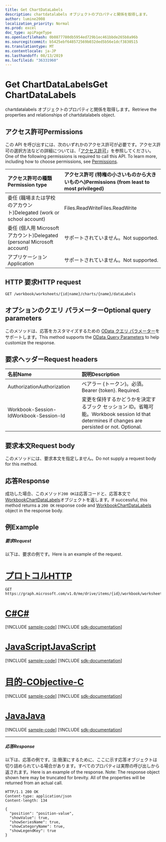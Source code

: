 ```yaml
---
title: Get ChartDataLabels
description: chartdatalabels オブジェクトのプロパティと関係を取得します。
author: lumine2008
localization_priority: Normal
ms.prod: excel
doc_type: apiPageType
ms.openlocfilehash: 0b0877780db5954ed729b1ec461bbde265b8a96b
ms.sourcegitcommit: b5425ebf648572569b032ded5b56e1dcf3830515
ms.translationtype: MT
ms.contentlocale: ja-JP
ms.lasthandoff: 08/13/2019
ms.locfileid: "36331960"
---
```

# <a name="get-chartdatalabels"></a><span data-ttu-id="dc7ad-103">Get ChartDataLabels</span><span class="sxs-lookup"><span data-stu-id="dc7ad-103">Get ChartDataLabels</span></span>

<span data-ttu-id="dc7ad-104">chartdatalabels オブジェクトのプロパティと関係を取得します。</span><span class="sxs-lookup"><span data-stu-id="dc7ad-104">Retrieve the properties and relationships of chartdatalabels object.</span></span>
## <a name="permissions"></a><span data-ttu-id="dc7ad-105">アクセス許可</span><span class="sxs-lookup"><span data-stu-id="dc7ad-105">Permissions</span></span>
<span data-ttu-id="dc7ad-p101">この API を呼び出すには、次のいずれかのアクセス許可が必要です。アクセス許可の選択方法などの詳細については、「[アクセス許可](/graph/permissions-reference)」を参照してください。</span><span class="sxs-lookup"><span data-stu-id="dc7ad-p101">One of the following permissions is required to call this API. To learn more, including how to choose permissions, see [Permissions](/graph/permissions-reference).</span></span>

|<span data-ttu-id="dc7ad-108">アクセス許可の種類</span><span class="sxs-lookup"><span data-stu-id="dc7ad-108">Permission type</span></span>      | <span data-ttu-id="dc7ad-109">アクセス許可 (特権の小さいものから大きいものへ)</span><span class="sxs-lookup"><span data-stu-id="dc7ad-109">Permissions (from least to most privileged)</span></span>              |
|:--------------------|:---------------------------------------------------------|
|<span data-ttu-id="dc7ad-110">委任 (職場または学校のアカウント)</span><span class="sxs-lookup"><span data-stu-id="dc7ad-110">Delegated (work or school account)</span></span> | <span data-ttu-id="dc7ad-111">Files.ReadWrite</span><span class="sxs-lookup"><span data-stu-id="dc7ad-111">Files.ReadWrite</span></span>    |
|<span data-ttu-id="dc7ad-112">委任 (個人用 Microsoft アカウント)</span><span class="sxs-lookup"><span data-stu-id="dc7ad-112">Delegated (personal Microsoft account)</span></span> | <span data-ttu-id="dc7ad-113">サポートされていません。</span><span class="sxs-lookup"><span data-stu-id="dc7ad-113">Not supported.</span></span>    |
|<span data-ttu-id="dc7ad-114">アプリケーション</span><span class="sxs-lookup"><span data-stu-id="dc7ad-114">Application</span></span> | <span data-ttu-id="dc7ad-115">サポートされていません。</span><span class="sxs-lookup"><span data-stu-id="dc7ad-115">Not supported.</span></span> |

## <a name="http-request"></a><span data-ttu-id="dc7ad-116">HTTP 要求</span><span class="sxs-lookup"><span data-stu-id="dc7ad-116">HTTP request</span></span>
<!-- { "blockType": "ignored" } -->
```http
GET /workbook/worksheets/{id|name}/charts/{name}/dataLabels
```
## <a name="optional-query-parameters"></a><span data-ttu-id="dc7ad-117">オプションのクエリ パラメーター</span><span class="sxs-lookup"><span data-stu-id="dc7ad-117">Optional query parameters</span></span>
<span data-ttu-id="dc7ad-118">このメソッドは、応答をカスタマイズするための [OData クエリ パラメーター](https://developer.microsoft.com/graph/docs/concepts/query_parameters)をサポートします。</span><span class="sxs-lookup"><span data-stu-id="dc7ad-118">This method supports the [OData Query Parameters](https://developer.microsoft.com/graph/docs/concepts/query_parameters) to help customize the response.</span></span>

## <a name="request-headers"></a><span data-ttu-id="dc7ad-119">要求ヘッダー</span><span class="sxs-lookup"><span data-stu-id="dc7ad-119">Request headers</span></span>
| <span data-ttu-id="dc7ad-120">名前</span><span class="sxs-lookup"><span data-stu-id="dc7ad-120">Name</span></span>      |<span data-ttu-id="dc7ad-121">説明</span><span class="sxs-lookup"><span data-stu-id="dc7ad-121">Description</span></span>|
|:----------|:----------|
| <span data-ttu-id="dc7ad-122">Authorization</span><span class="sxs-lookup"><span data-stu-id="dc7ad-122">Authorization</span></span>  | <span data-ttu-id="dc7ad-p102">ベアラー {トークン}。必須。</span><span class="sxs-lookup"><span data-stu-id="dc7ad-p102">Bearer {token}. Required.</span></span> |
| <span data-ttu-id="dc7ad-125">Workbook-Session-Id</span><span class="sxs-lookup"><span data-stu-id="dc7ad-125">Workbook-Session-Id</span></span>  | <span data-ttu-id="dc7ad-p103">変更を保持するかどうかを決定するブック セッション ID。省略可能。</span><span class="sxs-lookup"><span data-stu-id="dc7ad-p103">Workbook session Id that determines if changes are persisted or not. Optional.</span></span>|

## <a name="request-body"></a><span data-ttu-id="dc7ad-128">要求本文</span><span class="sxs-lookup"><span data-stu-id="dc7ad-128">Request body</span></span>
<span data-ttu-id="dc7ad-129">このメソッドには、要求本文を指定しません。</span><span class="sxs-lookup"><span data-stu-id="dc7ad-129">Do not supply a request body for this method.</span></span>

## <a name="response"></a><span data-ttu-id="dc7ad-130">応答</span><span class="sxs-lookup"><span data-stu-id="dc7ad-130">Response</span></span>

<span data-ttu-id="dc7ad-131">成功した場合、このメソッド`200 OK`は応答コードと、応答本文で[WorkbookChartDataLabels](../resources/chartdatalabels.md)オブジェクトを返します。</span><span class="sxs-lookup"><span data-stu-id="dc7ad-131">If successful, this method returns a `200 OK` response code and [WorkbookChartDataLabels](../resources/chartdatalabels.md) object in the response body.</span></span>
## <a name="example"></a><span data-ttu-id="dc7ad-132">例</span><span class="sxs-lookup"><span data-stu-id="dc7ad-132">Example</span></span>
##### <a name="request"></a><span data-ttu-id="dc7ad-133">要求</span><span class="sxs-lookup"><span data-stu-id="dc7ad-133">Request</span></span>
<span data-ttu-id="dc7ad-134">以下は、要求の例です。</span><span class="sxs-lookup"><span data-stu-id="dc7ad-134">Here is an example of the request.</span></span>

# <a name="httptabhttp"></a>[<span data-ttu-id="dc7ad-135">プロトコル</span><span class="sxs-lookup"><span data-stu-id="dc7ad-135">HTTP</span></span>](#tab/http)
<!-- {
  "blockType": "request",
  "name": "get_chartdatalabels"
}-->
```http
GET https://graph.microsoft.com/v1.0/me/drive/items/{id}/workbook/worksheets/{id|name}/charts/{name}/dataLabels
```
# <a name="ctabcsharp"></a>[<span data-ttu-id="dc7ad-136">C#</span><span class="sxs-lookup"><span data-stu-id="dc7ad-136">C#</span></span>](#tab/csharp)
[!INCLUDE [sample-code](../includes/snippets/csharp/get-chartdatalabels-csharp-snippets.md)]
[!INCLUDE [sdk-documentation](../includes/snippets/snippets-sdk-documentation-link.md)]

# <a name="javascripttabjavascript"></a>[<span data-ttu-id="dc7ad-137">JavaScript</span><span class="sxs-lookup"><span data-stu-id="dc7ad-137">JavaScript</span></span>](#tab/javascript)
[!INCLUDE [sample-code](../includes/snippets/javascript/get-chartdatalabels-javascript-snippets.md)]
[!INCLUDE [sdk-documentation](../includes/snippets/snippets-sdk-documentation-link.md)]

# <a name="objective-ctabobjc"></a>[<span data-ttu-id="dc7ad-138">目的-C</span><span class="sxs-lookup"><span data-stu-id="dc7ad-138">Objective-C</span></span>](#tab/objc)
[!INCLUDE [sample-code](../includes/snippets/objc/get-chartdatalabels-objc-snippets.md)]
[!INCLUDE [sdk-documentation](../includes/snippets/snippets-sdk-documentation-link.md)]

# <a name="javatabjava"></a>[<span data-ttu-id="dc7ad-139">Java</span><span class="sxs-lookup"><span data-stu-id="dc7ad-139">Java</span></span>](#tab/java)
[!INCLUDE [sample-code](../includes/snippets/java/get-chartdatalabels-java-snippets.md)]
[!INCLUDE [sdk-documentation](../includes/snippets/snippets-sdk-documentation-link.md)]

---

##### <a name="response"></a><span data-ttu-id="dc7ad-140">応答</span><span class="sxs-lookup"><span data-stu-id="dc7ad-140">Response</span></span>
<span data-ttu-id="dc7ad-p104">以下は、応答の例です。注:簡潔にするために、ここに示す応答オブジェクトは切り詰められている場合があります。すべてのプロパティは実際の呼び出しから返されます。</span><span class="sxs-lookup"><span data-stu-id="dc7ad-p104">Here is an example of the response. Note: The response object shown here may be truncated for brevity. All of the properties will be returned from an actual call.</span></span>
<!-- {
  "blockType": "response",
  "truncated": true,
  "@odata.type": "microsoft.graph.workbookChartDataLabels"
} -->
```http
HTTP/1.1 200 OK
Content-type: application/json
Content-length: 134

{
  "position": "position-value",
  "showValue": true,
  "showSeriesName": true,
  "showCategoryName": true,
  "showLegendKey": true
}
```

<!-- uuid: 8fcb5dbc-d5aa-4681-8e31-b001d5168d79
2015-10-25 14:57:30 UTC -->
<!-- {
  "type": "#page.annotation",
  "description": "Get ChartDataLabels",
  "keywords": "",
  "section": "documentation",
  "tocPath": "",
  "suppressions": [
  ]
}-->
